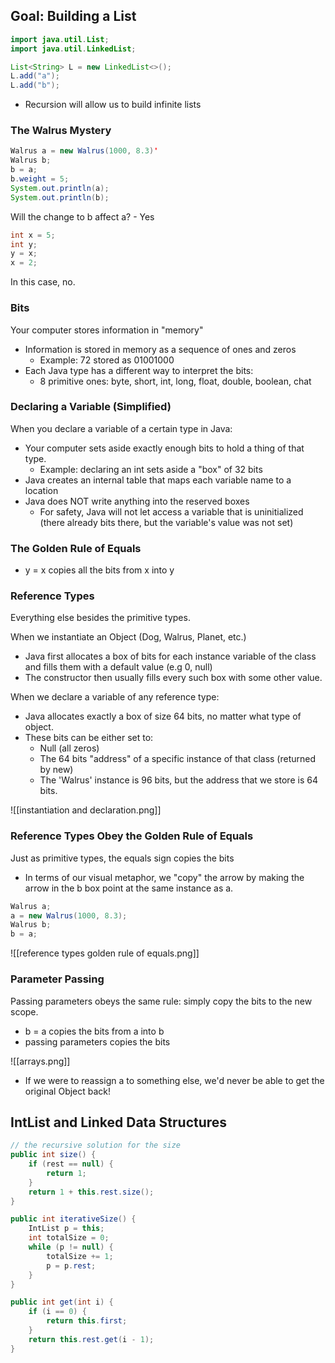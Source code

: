 ## Goal: Building a List

```java
import java.util.List;
import java.util.LinkedList;

List<String> L = new LinkedList<>();
L.add("a"); 
L.add("b"); 
```

- Recursion will allow us to build infinite lists 

### The Walrus Mystery 
```java 
Walrus a = new Walrus(1000, 8.3)' 
Walrus b; 
b = a; 
b.weight = 5; 
System.out.println(a); 
System.out.println(b);
```
Will the change to b affect a?  - Yes 

```java
int x = 5; 
int y; 
y = x; 
x = 2;
```
In this case, no. 

### Bits
Your computer stores information in "memory"
- Information is stored in memory as a sequence of ones and zeros 
	- Example: 72 stored as 01001000
- Each Java type has a different way to interpret the bits: 
	- 8 primitive ones: byte, short, int, long, float, double, boolean, chat

### Declaring a Variable (Simplified)
When you declare a variable of a certain type in Java: 
- Your computer sets aside exactly enough bits to hold a thing of that type. 
	- Example: declaring an int sets aside a "box" of 32 bits 
- Java creates an internal table that maps each variable name to a location 
- Java does NOT write anything into the reserved boxes
	- For safety, Java will not let access a variable that is uninitialized (there already bits there, but the variable's value was not set)

### The Golden Rule of Equals 
- y = x copies all the bits from x into y

### Reference Types
Everything else besides the primitive types.

When we instantiate an Object (Dog, Walrus, Planet, etc.)
- Java first allocates a box of bits for each instance variable of the class and fills them with a default value (e.g 0, null)
- The constructor then usually fills every such box with some other value. 

When we declare a variable of any reference type: 
- Java allocates exactly a box of size 64 bits, no matter what type of object. 
- These bits can be either set to: 
	- Null (all zeros)
	- The 64 bits "address" of a specific instance of that class (returned by new)
	- The 'Walrus' instance is 96 bits, but the address that we store is 64 bits.

![[instantiation and declaration.png]]

### Reference Types Obey the Golden Rule of Equals
Just as primitive types, the equals sign copies the bits

- In terms of our visual metaphor, we "copy" the arrow by making the arrow in the b box point at the same instance as a.

```java
Walrus a; 
a = new Walrus(1000, 8.3);
Walrus b; 
b = a;
```

![[reference types golden rule of equals.png]]

### Parameter Passing
Passing parameters obeys the same rule: simply copy the bits to the new scope.

- b = a copies the bits from a into b
- passing parameters copies the bits


![[arrays.png]]

- If we were to reassign a to something else, we'd never be able to get the original Object back! 


## IntList and Linked Data Structures

```java 
// the recursive solution for the size
public int size() {
	if (rest == null) {
		return 1; 
	}
	return 1 + this.rest.size();
}

public int iterativeSize() {
	IntList p = this; 
	int totalSize = 0; 
	while (p != null) {
		totalSize += 1;
		p = p.rest; 
	}
}

public int get(int i) {
	if (i == 0) {
		return this.first; 
	}
	return this.rest.get(i - 1); 
}
```

